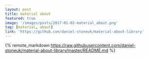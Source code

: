 ```yaml
---
layout: post
title: material about
featured: true
image: '/images/posts/2017-01-02-material_about.png'
tag: [material, about]
link: 'https://github.com/daniel-stoneuk/material-about-library'
---
```


{% remote_markdown https://raw.githubusercontent.com/daniel-stoneuk/material-about-library/master/README.md %}
